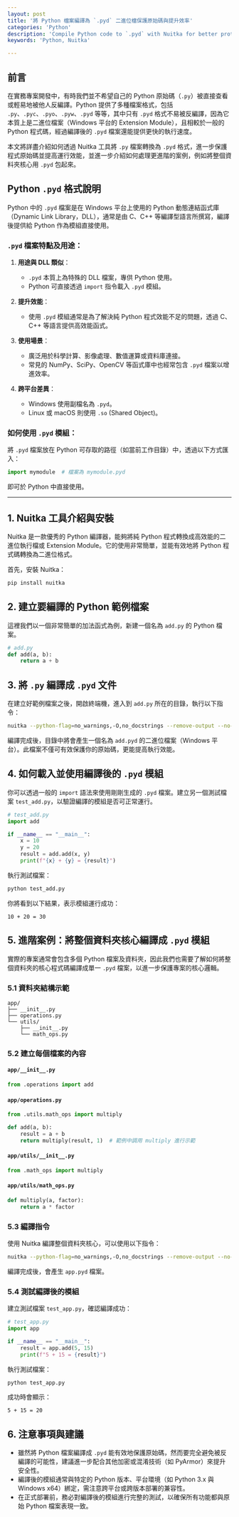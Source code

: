 ```yaml
---
layout: post
title: '將 Python 檔案編譯為 `.pyd` 二進位檔保護原始碼與提升效率'
categories: 'Python'
description: 'Compile Python code to `.pyd` with Nuitka for better protection and performance.'
keywords: 'Python, Nuitka'

---
```


## 前言

在實務專案開發中，有時我們並不希望自己的 Python 原始碼（`.py`）被直接查看或輕易地被他人反編譯。Python 提供了多種檔案格式，包括 `.py`、`.pyc`、`.pyo`、`.pyw`、`.pyd` 等等，其中只有 `.pyd` 格式不易被反編譯，因為它本質上是二進位檔案（Windows 平台的 Extension Module），且相較於一般的 Python 程式碼，經過編譯後的 `.pyd` 檔案還能提供更快的執行速度。

本文將詳盡介紹如何透過 Nuitka 工具將 `.py` 檔案轉換為 `.pyd` 格式，進一步保護程式原始碼並提高運行效能，並進一步介紹如何處理更進階的案例，例如將整個資料夾核心用 `.pyd` 包起來。

## Python `.pyd` 格式說明

Python 中的 `.pyd` 檔案是在 Windows 平台上使用的 Python 動態連結函式庫（Dynamic Link Library，DLL），通常是由 C、C++ 等編譯型語言所撰寫，編譯後提供給 Python 作為模組直接使用。

### `.pyd` 檔案特點及用途：

1. **用途與 DLL 類似**：
   - `.pyd` 本質上為特殊的 DLL 檔案，專供 Python 使用。
   - Python 可直接透過 `import` 指令載入 `.pyd` 模組。

2. **提升效能**：
   - 使用 `.pyd` 模組通常是為了解決純 Python 程式效能不足的問題，透過 C、C++ 等語言提供高效能函式。

3. **使用場景**：
   - 廣泛用於科學計算、影像處理、數值運算或資料庫連接。
   - 常見的 NumPy、SciPy、OpenCV 等函式庫中也經常包含 `.pyd` 檔案以增進效率。

4. **跨平台差異**：
   - Windows 使用副檔名為 `.pyd`。
   - Linux 或 macOS 則使用 `.so` (Shared Object)。

### 如何使用 `.pyd` 模組：

將 `.pyd` 檔案放在 Python 可存取的路徑（如當前工作目錄）中，透過以下方式匯入：

```python
import mymodule  # 檔案為 mymodule.pyd
```

即可於 Python 中直接使用。

---

## 1. Nuitka 工具介紹與安裝

Nuitka 是一款優秀的 Python 編譯器，能夠將純 Python 程式轉換成高效能的二進位執行檔或 Extension Module。它的使用非常簡單，並能有效地將 Python 程式碼轉換為二進位格式。

首先，安裝 Nuitka：

```bash
pip install nuitka
```

## 2. 建立要編譯的 Python 範例檔案

這裡我們以一個非常簡單的加法函式為例，新建一個名為 `add.py` 的 Python 檔案。

```python
# add.py
def add(a, b):
    return a + b
```

## 3. 將 `.py` 編譯成 `.pyd` 文件

在建立好範例檔案之後，開啟終端機，進入到 `add.py` 所在的目錄，執行以下指令：

```bash
nuitka --python-flag=no_warnings,-O,no_docstrings --remove-output --no-pyi-file --module add.py
```

編譯完成後，目錄中將會產生一個名為 `add.pyd` 的二進位檔案（Windows 平台）。此檔案不僅可有效保護你的原始碼，更能提高執行效能。

## 4. 如何載入並使用編譯後的 `.pyd` 模組

你可以透過一般的 `import` 語法來使用剛剛生成的 `.pyd` 檔案。建立另一個測試檔案 `test_add.py`，以驗證編譯的模組是否可正常運行。

```python
# test_add.py
import add

if __name__ == "__main__":
    x = 10
    y = 20
    result = add.add(x, y)
    print(f"{x} + {y} = {result}")
```

執行測試檔案：

```bash
python test_add.py
```

你將看到以下結果，表示模組運行成功：

```
10 + 20 = 30
```

## 5. 進階案例：將整個資料夾核心編譯成 `.pyd` 模組

實際的專案通常會包含多個 Python 檔案及資料夾，因此我們也需要了解如何將整個資料夾的核心程式碼編譯成單一 `.pyd` 檔案，以進一步保護專案的核心邏輯。

### 5.1 資料夾結構示範

```
app/
├── __init__.py
├── operations.py
└── utils/
    ├── __init__.py
    └── math_ops.py
```

### 5.2 建立每個檔案的內容

#### `app/__init__.py`
```python
from .operations import add
```

#### `app/operations.py`
```python
from .utils.math_ops import multiply

def add(a, b):
    result = a + b
    return multiply(result, 1)  # 範例中調用 multiply 進行示範
```

#### `app/utils/__init__.py`
```python
from .math_ops import multiply
```

#### `app/utils/math_ops.py`
```python
def multiply(a, factor):
    return a * factor
```

### 5.3 編譯指令

使用 Nuitka 編譯整個資料夾核心，可以使用以下指令：

```bash
nuitka --python-flag=no_warnings,-O,no_docstrings --remove-output --no-pyi-file --module app --include-package=app
```

編譯完成後，會產生 `app.pyd` 檔案。

### 5.4 測試編譯後的模組

建立測試檔案 `test_app.py`，確認編譯成功：

```python
# test_app.py
import app

if __name__ == "__main__":
    result = app.add(5, 15)
    print(f"5 + 15 = {result}")
```

執行測試檔案：

```bash
python test_app.py
```

成功時會顯示：

```
5 + 15 = 20
```

## 6. 注意事項與建議

- 雖然將 Python 檔案編譯成 `.pyd` 能有效地保護原始碼，然而要完全避免被反編譯的可能性，建議進一步配合其他加密或混淆技術（如 PyArmor）來提升安全性。
- 編譯後的模組通常與特定的 Python 版本、平台環境（如 Python 3.x 與 Windows x64）綁定，需注意跨平台或跨版本部署的兼容性。
- 在正式部署前，務必對編譯後的模組進行完整的測試，以確保所有功能都與原始 Python 檔案表現一致。
